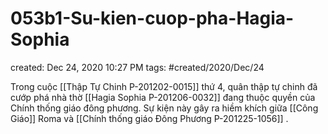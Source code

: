 # 053b1-Su-kien-cuop-pha-Hagia-Sophia

created: Dec 24, 2020 10:27 PM
tags: #created/2020/Dec/24

Trong cuộc [[Thập Tự Chinh P-201202-0015]] thứ 4, quân thập tự chinh đã cướp phá nhà thờ [[Hagia Sophia P-201206-0032]] đang thuộc quyền của Chính thống giáo đông phương. Sự kiện này gây ra hiềm khích giữa [[Công Giáo]] Roma và [[Chính thống giáo Đông Phương P-201225-1056]] .